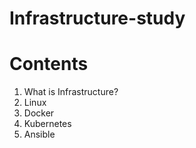 # Infrastructure-study

# Contents
1. What is Infrastructure?
1. Linux
1. Docker
1. Kubernetes
1. Ansible
